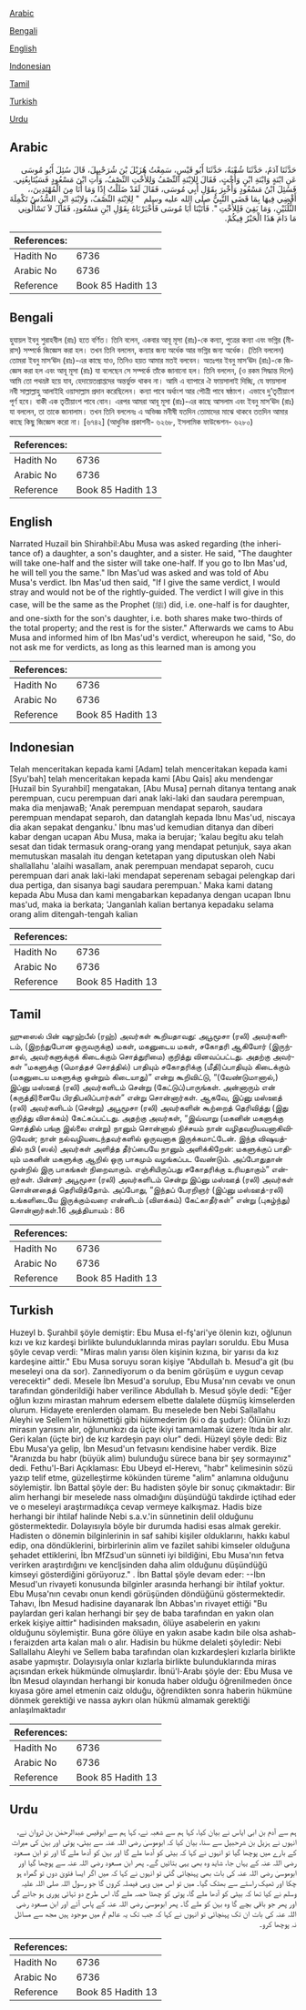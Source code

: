 [Arabic](#arabic)

[Bengali](#bengali)

[English](#english)

[Indonesian](#indonesian)

[Tamil](#tamil)

[Turkish](#turkish)

[Urdu](#urdu)

## Arabic


<div dir="rtl" lang="ar" style={{fontSize:'larger',backgroundColor:'#f8f9fa',padding:20}}>
حَدَّثَنَا آدَمُ، حَدَّثَنَا شُعْبَةُ، حَدَّثَنَا أَبُو قَيْسٍ، سَمِعْتُ هُزَيْلَ بْنَ شُرَحْبِيلَ، قَالَ سُئِلَ أَبُو مُوسَى عَنِ ابْنَةٍ وَابْنَةِ ابْنٍ وَأُخْتٍ، فَقَالَ لِلاِبْنَةِ النِّصْفُ وَلِلأُخْتِ النِّصْفُ، وَأْتِ ابْنَ مَسْعُودٍ فَسَيُتَابِعُنِي‏.‏ فَسُئِلَ ابْنُ مَسْعُودٍ وَأُخْبِرَ بِقَوْلِ أَبِي مُوسَى، فَقَالَ لَقَدْ ضَلَلْتُ إِذًا وَمَا أَنَا مِنَ الْمُهْتَدِينَ،، أَقْضِي فِيهَا بِمَا قَضَى النَّبِيُّ صلى الله عليه وسلم ‏ "‏ لِلاِبْنَةِ النِّصْفُ، وَلاِبْنَةِ ابْنٍ السُّدُسُ تَكْمِلَةَ الثُّلُثَيْنِ، وَمَا بَقِيَ فَلِلأُخْتِ ‏"‏‏.‏ فَأَتَيْنَا أَبَا مُوسَى فَأَخْبَرْنَاهُ بِقَوْلِ ابْنِ مَسْعُودٍ، فَقَالَ لاَ تَسْأَلُونِي مَا دَامَ هَذَا الْحَبْرُ فِيكُمْ‏.‏
</div>
<div style={{backgroundColor:'#f8f9fa',padding:20, marginBottom: 10}}><table> <thead> <tr> <th>References:</th> <th></th> </tr> </thead> <tbody><tr><td>Hadith No</td><td>6736</td></tr><tr><td>Arabic No</td><td>6736</td></tr><tr><td>Reference</td><td>Book 85 Hadith 13</td></tr></tbody></table></div>

## Bengali


<div dir="ltr" lang="bn" style={{fontSize:'larger',backgroundColor:'#f8f9fa',padding:20}}>
হুযায়ল ইবনু শুরাহবীল (রাঃ) হতে বর্ণিত। তিনি বলেন, একবার আবূ মূসা (রাঃ)-কে কন্যা, পুত্রের কন্যা এবং ভগ্নির (মীরাস) সম্পর্কে জিজ্ঞেস করা হল। তখন তিনি বললেন, কন্যার জন্য অর্ধেক আর ভগ্নির জন্য অর্ধেক। (তিনি বললেন) তোমরা ইবনু মাস‘ঊদ (রাঃ)-এর কাছে যাও, তিনিও হয়ত আমার মতই বলবেন। অতঃপর ইবনু মাস‘ঊদ (রাঃ)-কে জিজ্ঞেস করা হল এবং আবূ মূসা (রাঃ) যা বলেছেন সে সম্পর্কে তাঁকে জানানো হল। তিনি বললেন, (ও রকম সিদ্ধান্ত দিলে) আমি তো পথভ্রষ্ট হয়ে যাব, হেদায়েতপ্রাপ্তদের অন্তর্ভুক্ত থাকব না। আমি এ ব্যাপারে ঐ ফায়সালাই দিচ্ছি, যে ফায়সালা নবী সাল্লাল্লাহু আলাইহি ওয়াসাল্লাম প্রদান করেছিলেন। কন্যা পাবে অর্ধাংশ আর পৌত্রী পাবে ষষ্ঠাংশ। এভাবে দু’তৃতীয়াংশ পূর্ণ হবে। বাকী এক তৃতীয়াংশ পাবে বোন। এরপর আমরা আবূ মূসা (রাঃ)-এর কাছে আসলাম এবং ইবনু মাস‘ঊদ (রাঃ) যা বললেন, তা তাকে জানালাম। তখন তিনি বললেনঃ এ অভিজ্ঞ মনীষী যতদিন তোমাদের মাঝে থাকবে ততদিন আমার কাছে কিছু জিজ্ঞেস করো না। [৬৭৪২] (আধুনিক প্রকাশনী- ৬২৬৮, ইসলামিক ফাউন্ডেশন- ৬২৮০)
</div>
<div style={{backgroundColor:'#f8f9fa',padding:20, marginBottom: 10}}><table> <thead> <tr> <th>References:</th> <th></th> </tr> </thead> <tbody><tr><td>Hadith No</td><td>6736</td></tr><tr><td>Arabic No</td><td>6736</td></tr><tr><td>Reference</td><td>Book 85 Hadith 13</td></tr></tbody></table></div>

## English


<div dir="ltr" lang="en" style={{fontSize:'larger',backgroundColor:'#f8f9fa',padding:20}}>
Narrated Huzail bin Shirahbil:Abu Musa was asked regarding (the inheritance of) a daughter, a son's daughter, and a sister. He said, "The daughter will take one-half and the sister will take one-half. If you go to Ibn Mas'ud, he will tell you the same." Ibn Mas'ud was asked and was told of Abu Musa's verdict. Ibn Mas'ud then said, "If I give the same verdict, I would stray and would not be of the rightly-guided. The verdict I will give in this case, will be the same as the Prophet (ﷺ) did, i.e. one-half is for daughter, and one-sixth for the son's daughter, i.e. both shares make two-thirds of the total property; and the rest is for the sister." Afterwards we cams to Abu Musa and informed him of Ibn Mas'ud's verdict, whereupon he said, "So, do not ask me for verdicts, as long as this learned man is among you
</div>
<div style={{backgroundColor:'#f8f9fa',padding:20, marginBottom: 10}}><table> <thead> <tr> <th>References:</th> <th></th> </tr> </thead> <tbody><tr><td>Hadith No</td><td>6736</td></tr><tr><td>Arabic No</td><td>6736</td></tr><tr><td>Reference</td><td>Book 85 Hadith 13</td></tr></tbody></table></div>

## Indonesian


<div dir="ltr" lang="id" style={{fontSize:'larger',backgroundColor:'#f8f9fa',padding:20}}>
Telah menceritakan kepada kami [Adam] telah menceritakan kepada kami [Syu'bah] telah menceritakan kepada kami [Abu Qais] aku mendengar [Huzail bin Syurahbil] mengatakan, [Abu Musa] pernah ditanya tentang anak perempuan, cucu perempuan dari anak laki-laki dan saudara perempuan, maka dia menjawaB; 'Anak perempuan mendapat separoh, saudara perempuan mendapat separoh, dan datanglah kepada Ibnu Mas'ud, niscaya dia akan sepakat denganku.' Ibnu mas'ud kemudian ditanya dan diberi kabar dengan ucapan Abu Musa, maka ia berujar; 'kalau begitu aku telah sesat dan tidak termasuk orang-orang yang mendapat petunjuk, saya akan memutuskan masalah itu dengan ketetapan yang diputuskan oleh Nabi shallallahu 'alaihi wasallam, anak perempuan mendapat separoh, cucu perempuan dari anak laki-laki mendapat seperenam sebagai pelengkap dari dua pertiga, dan sisanya bagi saudara perempuan.' Maka kami datang kepada Abu Musa dan kami mengabarkan kepadanya dengan ucapan Ibnu mas'ud, maka ia berkata; 'Janganlah kalian bertanya kepadaku selama orang alim ditengah-tengah kalian
</div>
<div style={{backgroundColor:'#f8f9fa',padding:20, marginBottom: 10}}><table> <thead> <tr> <th>References:</th> <th></th> </tr> </thead> <tbody><tr><td>Hadith No</td><td>6736</td></tr><tr><td>Arabic No</td><td>6736</td></tr><tr><td>Reference</td><td>Book 85 Hadith 13</td></tr></tbody></table></div>

## Tamil


<div dir="ltr" lang="ta" style={{fontSize:'larger',backgroundColor:'#f8f9fa',padding:20}}>
ஹுஸைல் பின் ஷுரஹ்பீல் (ரஹ்) அவர்கள் கூறியதாவது: அபூமூசா (ரலி) அவர்களிடம், (இறந்துபோன ஒருவருக்கு) மகள், மகனுடைய மகள், சகோதரி ஆகியோர் (இருந்தால், அவர்களுக்குக் கிடைக்கும் சொத்துரிமை) குறித்து வினவப்பட்டது. அதற்கு அவர்கள் “மகளுக்கு (மொத்தச் சொத்தில்) பாதியும் சகோதரிக்கு (மீதி)ப்பாதியும் கிடைக்கும் (மகனுடைய மகளுக்கு ஒன்றும் கிடையாது)” என்று கூறிவிட்டு, “(வேண்டுமானால்,) இப்னு மஸ்ஊத் (ரலி) அவர்களிடம் சென்று (கேட்டுப்)பாருங்கள். அன்னாரும் என் (கருத்தி)னையே பிரதிபலிப்பார்கள்” என்று சொன்னார்கள். ஆகவே, இப்னு மஸ்ஊத் (ரலி) அவர்களிடம் (சென்று) அபூமூசா (ரலி) அவர்களின் கூற்றைத் தெரிவித்து (இது குறித்து விளக்கம்) கேட்கப்பட்டது. அதற்கு அவர்கள், “இவ்வாறு (மகனின் மகளுக்கு சொத்தில் பங்கு இல்லை என்று) நானும் சொன்னால் நிச்சயம் நான் வழிதவறியவனாகிவிடுவேன்; நான் நல்வழியடைந்தவர்களில் ஒருவனாக இருக்கமாட்டேன். இந்த விஷயத்தில் நபி (ஸல்) அவர்கள் அளித்த தீர்ப்பையே நானும் அளிக்கிறேன்: மகளுக்குப் பாதியும் மகனின் மகளுக்கு ஆறில் ஒரு பாகமும் வழங்கப்பட வேண்டும். அப்போதுதான் மூன்றில் இரு பாகங்கள் நிறைவாகும். எஞ்சியிருப்பது சகோதரிக்கு உரியதாகும்” என்றார்கள். பின்னர் அபூமூசா (ரலி) அவர்களிடம் சென்று இப்னு மஸ்ஊத் (ரலி) அவர்கள் சொன்னதைத் தெரிவித்தோம். அப்போது, “இந்தப் பேரறிஞர் (இப்னு மஸ்ஊத்-ரலி) உங்களிடையே இருக்கும்வரை என்னிடம் (விளக்கம்) கேட்காதீர்கள்” என்று (புகழ்ந்து) சொன்னார்கள்.16 அத்தியாயம் : 86
</div>
<div style={{backgroundColor:'#f8f9fa',padding:20, marginBottom: 10}}><table> <thead> <tr> <th>References:</th> <th></th> </tr> </thead> <tbody><tr><td>Hadith No</td><td>6736</td></tr><tr><td>Arabic No</td><td>6736</td></tr><tr><td>Reference</td><td>Book 85 Hadith 13</td></tr></tbody></table></div>

## Turkish


<div dir="ltr" lang="tr" style={{fontSize:'larger',backgroundColor:'#f8f9fa',padding:20}}>
Huzeyl b. Şurahbil şöyle demiştir: Ebu Musa el-fş'ari'ye ölenin kızı, oğlunun kızı ve kız kardeşi birlikte bulunduklarında miras payları soruldu. Ebu Musa şöyle cevap verdi: "Miras malın yarısı ölen kişinin kızına, bir yarısı da kız kardeşine aittir." Ebu Musa soruyu soran kişiye "Abdullah b. Mesud'a git (bu meseleyi ona da sor). Zannediyorum o da benim görüşüm e uygun cevap verecektir" dedi. Mesele İbn Mesud'a sorulup, Ebu Musa'nın cevabı ve onun tarafından gönderildiği haber verilince Abdullah b. Mesud şöyle dedi: "Eğer oğlun kızını mirastan mahrum edersem elbette dalalete düşmüş kimselerden olurum. Hidayete erenlerden olamam. Bu meselede ben Nebi Sallallahu Aleyhi ve Sellem'in hükmettiği gibi hükmederim (ki o da şudur): Ölünün kızı mirasın yarısını alır, oğlununkızı da üçte ikiyi tamamlamak üzere ltıda bir alır. Geri kalan (üçte bir) de kız kardeşin payı olur" dedi. Hüzeyl şöyle dedi: Biz Ebu Musa'ya gelip, İbn Mesud'un fetvasını kendisine haber verdik. Bize "Aranızda bu habr (büyük alim) bulunduğu sürece bana bir şey sormayınız" dedi. Fethu'l-Bari Açıklaması: Ebu Ubeyd el-Herevı, "habr" kelimesinin sözü yazıp telif etme, güzelleştirme kökünden türeme "alim" anlamına olduğunu söylemiştir. İbn Battal şöyle der: Bu hadisten şöyle bir sonuç çıkmaktadır: Bir alim herhangi bir meselede nass olmadığını düşündüğü takdirde içtihad eder ve o meseleyi araştırmadıkça cevap vermeye kalkışmaz. Hadis bize herhangi bir ihtilaf halinde Nebi s.a.v.'in sünnetinin delil olduğunu göstermektedir. Dolayısıyla böyle bir durumda hadisi esas almak gerekir. Hadisten o dönemin bilginlerinin in saf sahibi kişiler olduklarını, hakkı kabul edip, ona döndüklerini, birbirlerinin alim ve fazilet sahibi kimseler olduğuna şehadet ettiklerini, İbn MfZsud'un sünneti iyi bildiğini, Ebu Musa'nın fetva verirken araştırdığını ve kencljsinden daha alim olduğunu düşündüğü kimseyi gösterdiğini görüyoruz." . İbn Battal şöyle devam eder: --İbn Mesud'un rivayeti konusunda bilginler arasında herhangi bir ihtilaf yoktur. Ebu Musa'nın cevabı onun kendi görüşünden döndüğünü göstermektedir. Tahavı, İbn Mesud hadisine dayanarak İbn Abbas'ın rivayet ettiği "Bu paylardan geri kalan herhangi bir şey de baba tarafından en yakın olan erkek kişiye aittir" hadisinden maksadın, ölüye asabelerin en yakını olduğunu söylemiştir. Buna göre ölüye en yakın asabe kadın bile olsa ashab-ı feraizden arta kalan malı o alır. Hadisin bu hükme delaleti şöyledir: Nebi Sallallahu Aleyhi ve Sellem baba tarafından olan kızkardeşleri kızlarla birlikte asabe yapmıştır. Dolayısıyla onlar kızlarla birlikte bulunduklarında miras açısından erkek hükmünde olmuşlardır. İbnü'l-Arabı şöyle der: Ebu Musa ve İbn Mesud olayından herhangi bir konuda haber olduğu öğrenilmeden önce kıyasa göre amel etmenin caiz olduğu, öğrendikten sonra haberin hükmüne dönmek gerektiği ve nassa aykırı olan hükmü almamak gerektiği anlaşılmaktadır
</div>
<div style={{backgroundColor:'#f8f9fa',padding:20, marginBottom: 10}}><table> <thead> <tr> <th>References:</th> <th></th> </tr> </thead> <tbody><tr><td>Hadith No</td><td>6736</td></tr><tr><td>Arabic No</td><td>6736</td></tr><tr><td>Reference</td><td>Book 85 Hadith 13</td></tr></tbody></table></div>

## Urdu


<div dir="rtl" lang="ur" style={{fontSize:'larger',backgroundColor:'#f8f9fa',padding:20}}>
ہم سے آدم بن ابی ایاس نے بیان کیا، کہا ہم سے شعبہ نے، کہا ہم سے ابوقیس عبدالرحمٰن بن ثروان نے، انہوں نے ہزیل بن شرحبیل سے سنا، بیان کیا کہ ابوموسیٰ رضی اللہ عنہ سے بیٹی، پوتی اور بہن کی میراث کے بارے میں پوچھا گیا تو انہوں نے کہا کہ بیٹی کو آدھا ملے گا اور بہن کو آدھا ملے گا اور تو ابن مسعود رضی اللہ عنہ کے یہاں جا، شاید وہ بھی یہی بتائیں گے۔ پھر ابن مسعود رضی اللہ عنہ سے پوچھا گیا اور ابوموسیٰ رضی اللہ عنہ کی بات بھی پہنچائی گئی تو انہوں نے کہا کہ میں اگر ایسا فتویٰ دوں تو گمراہ ہو چکا اور ٹھیک راستے سے بھٹک گیا۔ میں تو اس میں وہی فیصلہ کروں گا جو رسول اللہ صلی اللہ علیہ وسلم نے کیا تھا کہ بیٹی کو آدھا ملے گا، پوتی کو چھٹا حصہ ملے گا، اس طرح دو تہائی پوری ہو جائے گی اور پھر جو باقی بچے گا وہ بہن کو ملے گا۔ پھر ابوموسیٰ رضی اللہ عنہ کے پاس آئے اور ابن مسعود رضی اللہ عنہ کی بات ان تک پہنچائی تو انہوں نے کہا کہ جب تک یہ عالم تم میں موجود ہیں مجھ سے مسائل نہ پوچھا کرو۔
</div>
<div style={{backgroundColor:'#f8f9fa',padding:20, marginBottom: 10}}><table> <thead> <tr> <th>References:</th> <th></th> </tr> </thead> <tbody><tr><td>Hadith No</td><td>6736</td></tr><tr><td>Arabic No</td><td>6736</td></tr><tr><td>Reference</td><td>Book 85 Hadith 13</td></tr></tbody></table></div>